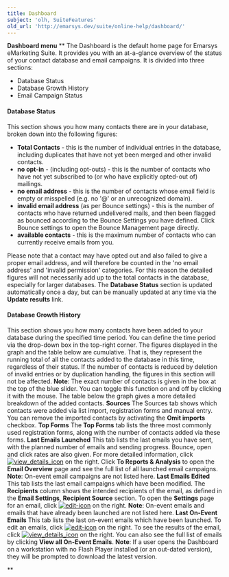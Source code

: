 ```yaml
---
title: Dashboard
subject: 'olh, SuiteFeatures'
old_url: 'http://emarsys.dev/suite/online-help/dashboard/'
---
```


**Dashboard menu** ** The Dashboard is the default home page for Emarsys eMarketing Suite. It provides you with an at-a-glance overview of the status of your contact database and email campaigns. It is divided into three sections:

- Database Status
- Database Growth History
- Email Campaign Status

#### Database Status

 This section shows you how many contacts there are in your database, broken down into the following figures:

- **Total Contacts** - this is the number of individual entries in the database, including duplicates that have not yet been merged and other invalid contacts.
- **no opt-in** - (including opt-outs) - this is the number of contacts who have not yet subscribed to (or who have explicitly opted-out of) mailings.
- **no email address** - this is the number of contacts whose email field is empty or misspelled (e.g. no '@' or an unrecognized domain).
- **invalid email address** (as per Bounce settings) - this is the number of contacts who have returned undelivered mails, and then been flagged as bounced according to the Bounce Settings you have defined. Click Bounce settings to open the Bounce Management page directly.
- **available contacts** - this is the maximum number of contacts who can currently receive emails from you.

 Please note that a contact may have opted out and also failed to give a proper email address, and will therefore be counted in the 'no email address' and 'invalid permission' categories. For this reason the detailed figures will not necessarily add up to the total contacts in the database, especially for larger databases. The **Database Status** section is updated automatically once a day, but can be manually updated at any time via the **Update results** link.

#### Database Growth History

 This section shows you how many contacts have been added to your database during the specified time period. You can define the time period via the drop-down box in the top-right corner. The figures displayed in the graph and the table below are cumulative. That is, they represent the running total of all the contacts added to the database in this time, regardless of their status. If the number of contacts is reduced by deletion of invalid entries or by duplication handling, the figures in this section will not be affected. **Note**: The exact number of contacts is given in the box at the top of the blue slider. You can toggle this function on and off by clicking it with the mouse. The table below the graph gives a more detailed breakdown of the added contacts. **Sources** The Sources tab shows which contacts were added via list import, registration forms and manual entry. You can remove the imported contacts by activating the **Omit imports** checkbox. **Top Forms** The **Top Forms** tab lists the three most commonly used registration forms, along with the number of contacts added via these forms. **Last Emails Launched** This tab lists the last emails you have sent, with the planned number of emails and sending progress. Bounce, open and click rates are also given. For more detailed information, click [![view_details_icon](/assets/images/view_details_icon.png)](/assets/images/view_details_icon.png) on the right. Click **To Reports & Analysis** to open the **Email Overview** page and see the full list of all launched email campaigns. **Note**: On-event email campaigns are not listed here. **Last Emails Edited** This tab lists the last email campaigns which have been modified. The **Recipients** column shows the intended recipients of the email, as defined in the **Email Settings**, **Recipient Source** section. To open the **Settings** page for an email, click [![edit-icon](/assets/images/edit-icon.png)](/assets/images/edit-icon.png) on the right. **Note**: On-event emails and emails that have already been launched are not listed here. **Last On-Event Emails** This tab lists the last on-event emails which have been launched. To edit an emails, click [![edit-icon](/assets/images/edit-icon.png)](/assets/images/edit-icon.png) on the right. To see the results of the email, click [![view_details_icon](/assets/images/view_details_icon.png)](/assets/images/view_details_icon.png) on the right. You can also see the full list of emails by clicking **View all On-Event Emails**. **Note**: If a user opens the Dashboard on a workstation with no Flash Player installed (or an out-dated version), they will be prompted to download the latest version.

**